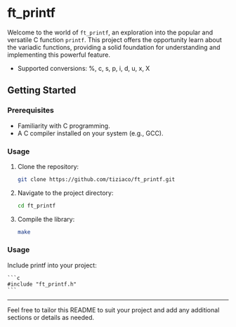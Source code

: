 # ft_printf

Welcome to the world of `ft_printf`, an exploration into the popular and versatile C function `printf`. This project offers the opportunity learn about the variadic functions, providing a solid foundation for understanding and implementing this powerful feature.

- Supported conversions: %, c, s, p, i, d, u, x, X

## Getting Started

### Prerequisites

- Familiarity with C programming.
- A C compiler installed on your system (e.g., GCC).

### Usage

1. Clone the repository:

    ```bash
    git clone https://github.com/tiziaco/ft_printf.git
    ```

2. Navigate to the project directory:

    ```bash
    cd ft_printf
    ```

3. Compile the library:

    ```bash
    make
    ```

### Usage

Include printf into your project:

    ```c
    #include "ft_printf.h"
    ```

--- 

Feel free to tailor this README to suit your project and add any additional sections or details as needed.
